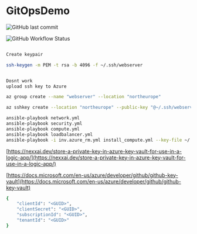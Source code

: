# GitOpsDemo

![GitHub last commit](https://img.shields.io/github/last-commit/jesperberth/GitOpsDemo)

![GitHub Workflow Status](https://img.shields.io/github/workflow/status/jesperberth/GitOpsDemo/build)

```bash

Create keypair

ssh-keygen -m PEM -t rsa -b 4096 -f ~/.ssh/webserver


Dosnt work
upload ssh key to Azure

az group create --name "webserver" --location "northeurope"

az sshkey create --location "northeurope" --public-key "@~/.ssh/webserver.pub" --resource-group "webserver" --name "webserverSshPublicKey"

```

```bash
ansible-playbook network.yml
ansible-playbook security.yml
ansible-playbook compute.yml
ansible-playbook loadbalancer.yml
ansible-playbook -i inv.azure_rm.yml install_compute.yml --key-file ~/.ssh/webserver -e "ansible_user=azureuser"

```

[https://nexxai.dev/store-a-private-key-in-azure-key-vault-for-use-in-a-logic-app/](https://nexxai.dev/store-a-private-key-in-azure-key-vault-for-use-in-a-logic-app/)

[https://docs.microsoft.com/en-us/azure/developer/github/github-key-vault](https://docs.microsoft.com/en-us/azure/developer/github/github-key-vault)

```bash
{
    "clientId": "<GUID>",
    "clientSecret": "<GUID>",
    "subscriptionId": "<GUID>",
    "tenantId": "<GUID>"
}

```
